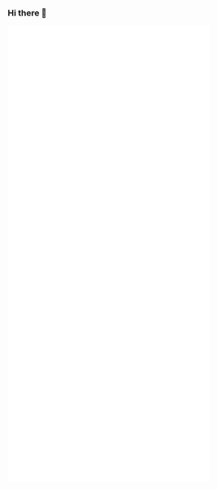 ### Hi there 👋

<img align="center" src="/github-metrics.svg" alt="Metrics" width="400">

<img align="center" src="/metrics.plugin.isocalendar.fullyear.svg" alt="Metrics" width="400">

<img align="center" src="/metrics.plugin.stackoverflow.svg" alt="Metrics" width="400">
